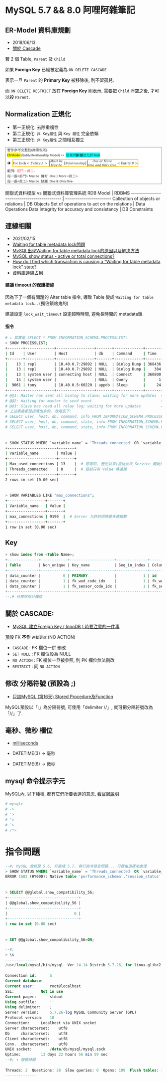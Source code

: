 # MySQL 5.7 && 8.0 阿哩阿雜筆記

## ER-Model 資料庫規劃

- 2018/06/13
- [關於 Cascade](https://dba.stackexchange.com/questions/44956/good-explanation-of-cascade-on-delete-update-behavior?utm_medium=organic&utm_source=google_rich_qa&utm_campaign=google_rich_qa)

若 2 個 Table, `Parent` 及 `Child`

如果 **Foreign Key** 已經被定義為 `ON DELETE CASCADE`

表示一旦 `Parent` 的 **Primary Key** 被移除後, 則不留孤兒. 

而 `ON DELETE RESTRICT` 放在 **Foreign Key** 則表示, 需要把 `Child` 淨空之後, 才可以殺 `Parent`.


## Normalization 正規化

- 第一正規化: 去除重複性
- 第二正規化: `非 Key屬性` 與 `Key 屬性` 完全依賴
- 第三正規化: `非 Key屬性` 之間相互獨立

![參考完整性](../../img/ER-Relationship.png)

關聯式資料模型 vs 關聯式資料庫管理系統
RDB Model                                   | RDBMS
------------------------------------------- | -----------------------
Collection of objects or relations          | DB Objects
Set of operations to act on the relations   | Data Operations
Data integrity for accuracy and consistancy | DB Constraints


## 連線相關

- 2021/02/15
- [Waiting for table metadata lock問題](http://ctripmysqldba.iteye.com/blog/1938150)
- [MySQL出现Waiting for table metadata lock的原因以及解决方法](http://blog.51cto.com/11286233/2048000)
- [MySQL show status - active or total connections?](https://stackoverflow.com/questions/7432241/mysql-show-status-active-or-total-connections)
- [How do I find which transaction is causing a “Waiting for table metadata lock” state?](https://stackoverflow.com/questions/13148630/how-do-i-find-which-transaction-is-causing-a-waiting-for-table-metadata-lock-s)
- [資料庫連線占用](https://blog.csdn.net/sinat_30397435/article/details/62932057)


#### 建議 timeout 的保護措施

因為下了一個有問題的 Alter table 指令, 導致 Table 變成 `Waiting for table metadata lock`... (獨佔鎖啥鬼的)

建議設定 `lock_wait_timeout` 設定超時時間, 避免長時間的 metadata鎖.


#### 指令

```sh
# ↓ 其實是 SELECT * FROM INFORMATION_SCHEMA.PROCESSLIST;
> SHOW PROCESSLIST;
+-------+-------------+-----------------+-------+-------------+--------+-------+------+
| Id    | User        | Host            | db    | Command     | Time   | State | Info |
+-------+-------------+-----------------+-------+-------------+--------+-------+------+
|    13 | repl        | 10.40.0.7:29892 | NULL  | Binlog Dump | 368436 | @@1   | NULL |
|    13 | repl        | 10.40.0.7:29892 | NULL  | Binlog Dump |    384 | init  | NULL |
|    13 | system user | connecting host | NULL  | Connect     | 360800 | @@2   | NULL |
|    14 | system user |                 | NULL  | Query       |      1 | @@3   | NULL |
|  9061 | tony        | 10.40.0.5:60220 | appdb | Sleep       |     24 |       | NULL |
+-------+-------------+-----------------+-------+-------------+--------+-------+------+
# @@1: Master has sent all binlog to slave; waiting for more updates  ← Replication Master
# @@2: Waiting for master to send event                               ← Replication Slave
# @@3: Slave has read all relay log; waiting for more updates         ← Replication Slave
# 上述表格都是拼湊出來的, 改用底下:
# SELECT user, host, db, command, info FROM INFORMATION_SCHEMA.PROCESSLIST;
# SELECT user, host, db, command, state, info FROM INFORMATION_SCHEMA.PROCESSLIST;
# SELECT user, host, db, command, state, info FROM INFORMATION_SCHEMA.PROCESSLIST WHERE command != 'Sleep';


> SHOW STATUS WHERE `variable_name` = 'Threads_connected' OR `variable_name` = 'Max_used_connections';
+----------------------+-------+
| Variable_name        | Value |
+----------------------+-------+
| Max_used_connections | 13    |  # 可得知, 歷史以來(自從此次 Service 開始), 最多的一次連線數
| Threads_connected    | 8     |  # 目前只有 Value 條連線
+----------------------+-------+
2 rows in set (0.00 sec)


> SHOW VARIABLES LIKE "max_connections";
+-----------------+-------+
| Variable_name   | Value |
+-----------------+-------+
| max_connections | 9190  |  # Server 允許的同時最多連線數
+-----------------+-------+
1 row in set (0.00 sec)
```


## Key

```sql
> show index from <Table Name>;
+--------------+------------+--------------------+--------------+----------------+----------+--------+
| Table        | Non_unique | Key_name           | Seq_in_index | Column_name    | Sub_part | Packed |
+--------------+------------+--------------------+--------------+----------------+----------+--------+
| data_counter |          0 | PRIMARY            |            1 | id             |     NULL | NULL   |
| data_counter |          1 | fk_wod_code_idx    |            1 | fk_wod_serial  |     NULL | NULL   |
| data_counter |          1 | fk_sensor_code_idx |            1 | fk_sensor_code |     NULL | NULL   |
+--------------+------------+--------------------+--------------+----------------+----------+--------+
--;# 已移除部分欄位
```

## 關於 CASCADE:

- [MySQL 建立Foreign Key ( InnoDB ) 時要注意的一件事](http://lagunawang.pixnet.net/blog/post/25455909-mysql-%E5%BB%BA%E7%AB%8Bforeign-key-%28-innodb-%29-%E6%99%82%E8%A6%81%E6%B3%A8%E6%84%8F%E7%9A%84%E4%B8%80%E4%BB%B6%E4%BA%8B)

預設 FK **不作** `連動更改` (NO ACTION)

- `CASCADE`   : FK 欄位一併 刪改
- `SET NULL`  : FK 欄位設為 NULL
- `NO ACTION` : FK 欄位一旦被參照, 則 PK 欄位無法刪改
- `RESTRICT`  : 同 `NO ACTION`


## 修改 分隔符號 (預設為 ;)

- [只談MySQL (第16天) Stored Procedure及Function](https://ithelp.ithome.com.tw/articles/10032363)

MySQL預設以「;」為分隔符號, 可使用「delimiter //」, 就可把分隔符號改為「//」了.


## 毫秒、微秒 欄位

- [milliseconds](https://stackoverflow.com/questions/13344994/mysql-5-6-datetime-doesnt-accept-milliseconds-microseconds?utm_medium=organic&utm_source=google_rich_qa&utm_campaign=google_rich_qa)

- DATETIME(3) -> 毫秒
- DATETIME(6) -> 微秒


## mysql 命令提示字元

MySQL內, 以下種種, 都有它們所要表達的意思, [看官網說明](https://dev.mysql.com/doc/refman/5.7/en/entering-queries.html)

```sh
# mysql>
# ->
# '>
# ">
# `>
# /*>
```


# 指令問題

```sql
--#; MySQL 曾經是 5.6, 升級成 5.7, 執行指令發生問題... 可藉由這樣來處理
> SHOW STATUS WHERE `variable_name` = 'Threads_connected' OR `variable_name` = 'Max_used_connections';
ERROR 1682 (HY000): Native table 'performance_schema'.'session_status' has the wrong structure


> SELECT @@global.show_compatibility_56;
+--------------------------------+
| @@global.show_compatibility_56 |
+--------------------------------+
|                              0 |
+--------------------------------+
1 row in set (0.00 sec)


> SET @@global.show_compatibility_56=ON;
```


```sql
--#; 
> \s
--------------
/usr/local/mysql/bin/mysql  Ver 14.14 Distrib 5.7.26, for linux-glibc2.12 (x86_64) using  EditLine wrapper

Connection id:		5
Current database:
Current user:		root@localhost
SSL:			Not in use
Current pager:		stdout
Using outfile:		''
Using delimiter:	;
Server version:		5.7.26-log MySQL Community Server (GPL)
Protocol version:	10
Connection:		Localhost via UNIX socket
Server characterset:	utf8
Db     characterset:	utf8
Client characterset:	utf8
Conn.  characterset:	utf8
UNIX socket:		/data/db/mysql/mysql.sock
Uptime:			13 days 22 hours 56 min 59 sec
--#; ↑ 服務時間

Threads: 2  Questions: 28  Slow queries: 0  Opens: 109  Flush tables: 1  Open tables: 102  Queries per second avg: 0.000
--------------

```